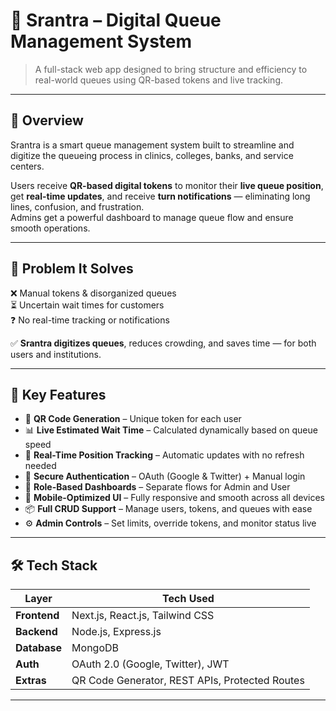 # 🚀 Srantra – Digital Queue Management System

> A full-stack web app designed to bring structure and efficiency to real-world queues using QR-based tokens and live tracking.

---

## 📖 Overview

Srantra is a smart queue management system built to streamline and digitize the queueing process in clinics, colleges, banks, and service centers.

Users receive **QR-based digital tokens** to monitor their **live queue position**, get **real-time updates**, and receive **turn notifications** — eliminating long lines, confusion, and frustration.  
Admins get a powerful dashboard to manage queue flow and ensure smooth operations.

---

## 🧩 Problem It Solves

❌ Manual tokens & disorganized queues  
⏳ Uncertain wait times for customers  
❓ No real-time tracking or notifications  

✅ **Srantra digitizes queues**, reduces crowding, and saves time — for both users and institutions.

---

## 🎯 Key Features

- 🪪 **QR Code Generation** – Unique token for each user
- 📊 **Live Estimated Wait Time** – Calculated dynamically based on queue speed
- 🔁 **Real-Time Position Tracking** – Automatic updates with no refresh needed
- 🔐 **Secure Authentication** – OAuth (Google & Twitter) + Manual login
- 👤 **Role-Based Dashboards** – Separate flows for Admin and User
- 📱 **Mobile-Optimized UI** – Fully responsive and smooth across all devices
- 📦 **Full CRUD Support** – Manage users, tokens, and queues with ease
- ⚙️ **Admin Controls** – Set limits, override tokens, and monitor status live

---

## 🛠️ Tech Stack

| Layer         | Tech Used                         |
|--------------|------------------------------------|
| **Frontend** | Next.js, React.js, Tailwind CSS    |
| **Backend**  | Node.js, Express.js                |
| **Database** | MongoDB                            |
| **Auth**     | OAuth 2.0 (Google, Twitter), JWT   |
| **Extras**   | QR Code Generator, REST APIs, Protected Routes |

---


